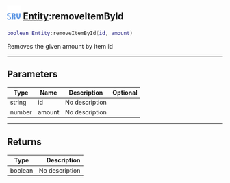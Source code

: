 ## <img src="../../.gitbook/assets/server.png" width="32" height="32" /> [Entity](../entity/README.md):removeItemById

```lua
boolean Entity:removeItemById(id, amount)
```

Removes the given amount by item id

-----------------
## Parameters

| Type   | Name | Description | Optional |
| ------ | ---- | ----------- | -------: |
| string | id | No description |  |
| number | amount | No description |  |

-----------------
## Returns

| Type   | Description |
| ------ | ----------: |
| boolean | No description |
